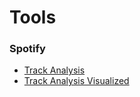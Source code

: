 # Tools

### Spotify
- [Track Analysis](https://developer.spotify.com/console/get-audio-analysis-track/)
- [Track Analysis Visualized](https://spotify-audio-analysis.glitch.me/analysis.html)
